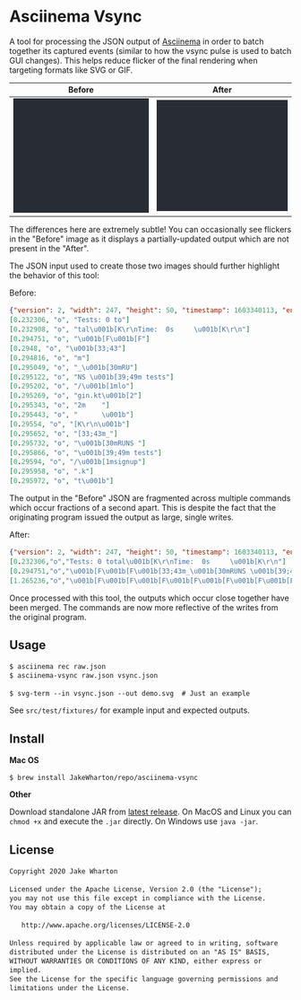 # Asciinema Vsync

A tool for processing the JSON output of [Asciinema](https://asciinema.org/) in order to batch
together its captured events (similar to how the vsync pulse is used to batch GUI changes).
This helps reduce flicker of the final rendering when targeting formats like SVG or GIF.

|Before|After|
|------|-----|
|<img src="src/test/fixtures/jest/input.svg">|<img src="src/test/fixtures/jest/output.svg">|

The differences here are extremely subtle! You can occasionally see flickers in the "Before"
image as it displays a partially-updated output which are not present in the "After".

The JSON input used to create those two images should further highlight the behavior of this tool:

Before:
```json
{"version": 2, "width": 247, "height": 50, "timestamp": 1603340113, "env": {"SHELL": "/usr/local/bin/bash", "TERM": "xterm-256color"}}
[0.232306, "o", "Tests: 0 to"]
[0.232908, "o", "tal\u001b[K\r\nTime:  0s     \u001b[K\r\n"]
[0.294751, "o", "\u001b[F\u001b[F"]
[0.2948, "o", "\u001b[33;43"]
[0.294816, "o", "m"]
[0.295049, "o", "_\u001b[30mRU"]
[0.295122, "o", "NS \u001b[39;49m tests"]
[0.295202, "o", "/\u001b[1mlo"]
[0.295269, "o", "gin.kt\u001b[2"]
[0.295343, "o", "2m    "]
[0.295443, "o", "      \u001b"]
[0.29554, "o", "[K\r\n\u001b"]
[0.295652, "o", "[33;43m_"]
[0.295732, "o", "\u001b[30mRUNS "]
[0.295866, "o", "\u001b[39;49m tests"]
[0.29594, "o", "/\u001b[1msignup"]
[0.295958, "o", ".k"]
[0.295972, "o", "t\u001b"]
```

The output in the "Before" JSON are fragmented across multiple commands which occur
fractions of a second apart. This is despite the fact that the originating program issued the
output as large, single writes.

After:
```json
{"version": 2, "width": 247, "height": 50, "timestamp": 1603340113, "env": {"SHELL": "/usr/local/bin/bash", "TERM": "xterm-256color"}}
[0.232306,"o","Tests: 0 total\u001b[K\r\nTime:  0s     \u001b[K\r\n"]
[0.294751,"o","\u001b[F\u001b[F\u001b[33;43m_\u001b[30mRUNS \u001b[39;49m tests/\u001b[1mlogin.kt\u001b[22m          \u001b[K\r\n\u001b[33;43m_\u001b[30mRUNS \u001b[39;49m tests/\u001b[1msignup.kt\u001b[22m         \u001b[K\r\n\u001b[33;43m_\u001b[30mRUNS \u001b[39;49m tests/\u001b[1mforgot-password.kt\u001b[22m\u001b[K\r\n\u001b[33;43m_\u001b[30mRUNS \u001b[39;49m tests/\u001b[1mreset-password.kt\u001b[22m \u001b[K\r\n                               \u001b[K\r\nTests: 4 total                 \u001b[K\r\nTime:  0s                      \u001b[K\r\n"]
[1.265236,"o","\u001b[F\u001b[F\u001b[F\u001b[F\u001b[F\u001b[F\u001b[F\u001b[33;43m_\u001b[30mRUNS \u001b[39;49m tests/\u001b[1mlogin.kt\u001b[22m          \u001b[K\r\n\u001b[33;43m_\u001b[30mRUNS \u001b[39;49m tests/\u001b[1msignup.kt\u001b[22m         \u001b[K\r\n\u001b[33;43m_\u001b[30mRUNS \u001b[39;49m tests/\u001b[1mforgot-password.kt\u001b[22m\u001b[K\r\n\u001b[33;43m_\u001b[30mRUNS \u001b[39;49m tests/\u001b[1mreset-password.kt\u001b[22m \u001b[K\r\n                               \u001b[K\r\nTests: 4 total                 \u001b[K\r\nTime:  1s                      \u001b[K\r\n"]
```

Once processed with this tool, the outputs which occur close together have been merged. The
commands are now more reflective of the writes from the original program.


## Usage

```
$ asciinema rec raw.json
$ asciinema-vsync raw.json vsync.json

$ svg-term --in vsync.json --out demo.svg  # Just an example
```

See `src/test/fixtures/` for example input and expected outputs.

## Install

**Mac OS**

```
$ brew install JakeWharton/repo/asciinema-vsync
```

**Other**

Download standalone JAR from
[latest release](https://github.com/JakeWharton/asciinema-vsync/releases/latest).
On MacOS and Linux you can `chmod +x` and execute the `.jar` directly.
On Windows use `java -jar`.


## License

    Copyright 2020 Jake Wharton

    Licensed under the Apache License, Version 2.0 (the "License");
    you may not use this file except in compliance with the License.
    You may obtain a copy of the License at

       http://www.apache.org/licenses/LICENSE-2.0

    Unless required by applicable law or agreed to in writing, software
    distributed under the License is distributed on an "AS IS" BASIS,
    WITHOUT WARRANTIES OR CONDITIONS OF ANY KIND, either express or implied.
    See the License for the specific language governing permissions and
    limitations under the License.

